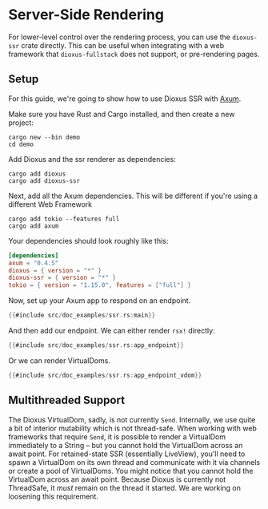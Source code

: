 # Server-Side Rendering

For lower-level control over the rendering process, you can use the `dioxus-ssr` crate directly. This can be useful when integrating with a web framework that `dioxus-fullstack` does not support, or pre-rendering pages.

## Setup

For this guide, we're going to show how to use Dioxus SSR with [Axum](https://docs.rs/axum/latest/axum/).

Make sure you have Rust and Cargo installed, and then create a new project:

```shell
cargo new --bin demo
cd demo
```

Add Dioxus and the ssr renderer as dependencies:

```shell
cargo add dioxus
cargo add dioxus-ssr
```

Next, add all the Axum dependencies. This will be different if you're using a different Web Framework

```
cargo add tokio --features full
cargo add axum
```

Your dependencies should look roughly like this:

```toml
[dependencies]
axum = "0.4.5"
dioxus = { version = "*" }
dioxus-ssr = { version = "*" }
tokio = { version = "1.15.0", features = ["full"] }
```

Now, set up your Axum app to respond on an endpoint.

```rust
{{#include src/doc_examples/ssr.rs:main}}
```

And then add our endpoint. We can either render `rsx!` directly:

```rust
{{#include src/doc_examples/ssr.rs:app_endpoint}}
```

Or we can render VirtualDoms.

```rust
{{#include src/doc_examples/ssr.rs:app_endpoint_vdom}}
```

## Multithreaded Support

The Dioxus VirtualDom, sadly, is not currently `Send`. Internally, we use quite a bit of interior mutability which is not thread-safe.
When working with web frameworks that require `Send`, it is possible to render a VirtualDom immediately to a String – but you cannot hold the VirtualDom across an await point. For retained-state SSR (essentially LiveView), you'll need to spawn a VirtualDom on its own thread and communicate with it via channels or create a pool of VirtualDoms.
You might notice that you cannot hold the VirtualDom across an await point. Because Dioxus is currently not ThreadSafe, it _must_ remain on the thread it started. We are working on loosening this requirement.
